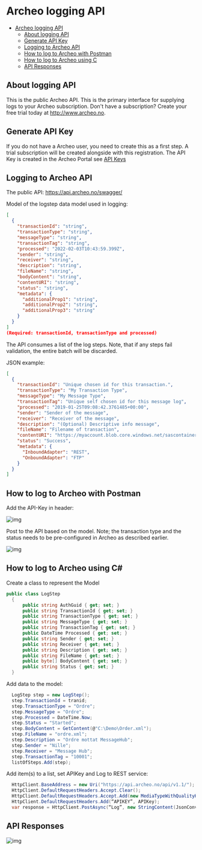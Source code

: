 
# Archeo logging API

- [Archeo logging API](#archeo-logging-api)
  - [About logging API](#about-logging-api)
  - [Generate API Key](#generate-api-key)
  - [Logging to Archeo API](#logging-to-archeo-api)
  - [How to log to Archeo with Postman](#how-to-log-to-archeo-with-postman)
  - [How to log to Archeo using C](#how-to-log-to-archeo-using-c)
  - [API Responses](#api-responses)

## About logging API

This is the public Archeo API. This is the primary interface for supplying logs to your Archeo subscription. Don't have a subscription? Create your free trial today at <http://www.archeo.no>.

## Generate API Key

If you do not have a Archeo user, you need to create this as a first step. A trial subscription will be created alongside with this registration. The API Key is created in the Archeo Portal see [API Keys](../Archeo%20Portal£API%20keys.md)

## Logging to Archeo API

The public API: <https://api.archeo.no/swagger/>

Model of the logstep data model used in logging:

```json
[
  {
    "transactionId": "string",
    "transactionType": "string",
    "messageType": "string",
    "transactionTag": "string",
    "processed": "2022-02-03T10:43:59.399Z",
    "sender": "string",
    "receiver": "string",
    "description": "string",
    "fileName": "string",
    "bodyContent": "string",
    "contentURI": "string",
    "status": "string",
    "metadata": {
      "additionalProp1": "string",
      "additionalProp2": "string",
      "additionalProp3": "string"
    }
  }
]
(Required: transactionId, transactionType and processed) 
```

The API consumes a list of the log steps. Note, that if any steps fail validation, the entire batch will be discarded.

JSON example:

```json
[
  {
    "transactionId": "Unique chosen id for this transaction.",
    "transactionType": "My Transaction Type",
    "messageType": "My Message Type",
    "transactionTag": "Unique self chosen id for this message log",
    "processed": "2019-01-25T09:08:42.3761485+00:00",
    "sender": "Sender of the message",
    "receiver": "Receiver of the message",
    "description": "(Optional) Descriptive info message",
    "fileName": "Filename of transaction",
    "contentURI": "https://myaccount.blob.core.windows.net/sascontainer/sasblob.txt?sr=b&sp=rw&sig=Z%2FRHIX5Xcg0Mq2rqI3OlWTjEg2tYkboXr1P9ZUXDtkk%3D",
    "status": "Success",
    "metadata": {
      "InboundAdapter": "REST",
      "OnboundAdapter": "FTP"      
    }
  }
]

```

## How to log to Archeo with Postman

Add the API-Key in header:

![img](https://archeodocstorage.blob.core.windows.net/images/Logging-Postman.png)

Post to the API based on the model. Note; the transaction type and the status needs to be pre-configured in Archeo as described earlier.

![img](https://archeodocstorage.blob.core.windows.net/images/Logging-Postman02.png)

## How to log to Archeo using C#

Create a class to represent the Model

```c#
public class LogStep
  {
      public string AuthGuid { get; set; }
      public string TransactionId { get; set; }
      public string TransactionType { get; set; }
      public string MessageType { get; set; }
      public string TransactionTag { get; set; }
      public DateTime Processed { get; set; }
      public string Sender { get; set; }
      public string Receiver { get; set; }
      public string Description { get; set; }
      public string FileName { get; set; }
      public byte[] BodyContent { get; set; }
      public string Status { get; set; }
  }
```

Add data to the model:

```c#
  LogStep step = new LogStep();
  step.TransactionId = tranid;
  step.TransactionType = "Ordre";
  step.MessageType = "Ordre";
  step.Processed = DateTime.Now;
  step.Status = "Started";
  step.BodyContent = GetContent(@"C:\Demo\Order.xml");
  step.FileName = "ordre.xml";
  step.Description = "Ordre mottat MessageHub";
  step.Sender = "Nille";
  step.Receiver = "Message Hub";
  step.TransactionTag = "10001";
  listOfSteps.Add(step);
```

Add item(s) to a list, set APIKey and Log to REST service:

```c#
  HttpClient.BaseAddress = new Uri("https://api.archeo.no/api/v1.1/");
  HttpClient.DefaultRequestHeaders.Accept.Clear();
  HttpClient.DefaultRequestHeaders.Accept.Add(new MediaTypeWithQualityHeaderValue(“application/json”));
  HttpClient.DefaultRequestHeaders.Add(“APIKEY”, APIKey);
  var response = HttpClient.PostAsync(“Log”, new StringContent(JsonConvert.SerializeObject(LogItemAsList), Encoding.UTF8, “application/json”)).Result;
```

## API Responses

![img](https://archeodocstorage.blob.core.windows.net/images/Logging-APIResonse.png)
